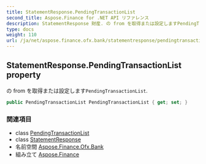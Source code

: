 ```yaml
---
title: StatementResponse.PendingTransactionList
second_title: Aspose.Finance for .NET API リファレンス
description: StatementResponse 財産. の from を取得または設定しますPendingTransactionList.
type: docs
weight: 110
url: /ja/net/aspose.finance.ofx.bank/statementresponse/pendingtransactionlist/
---
```

## StatementResponse.PendingTransactionList property

の from を取得または設定します`PendingTransactionList`.

```csharp
public PendingTransactionList PendingTransactionList { get; set; }
```

### 関連項目

* class [PendingTransactionList](../../../aspose.finance.ofx/pendingtransactionlist/)
* class [StatementResponse](../)
* 名前空間 [Aspose.Finance.Ofx.Bank](../../statementresponse/)
* 組み立て [Aspose.Finance](../../../)


